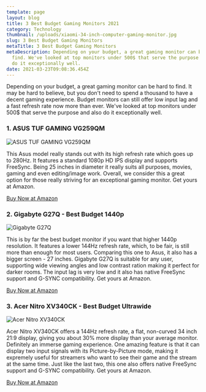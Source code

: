 ```yaml
---
template: page
layout: blog
title: 3 Best Budget Gaming Monitors 2021
category: Technology
thumbnail: /uploads/xiaomi-34-inch-computer-gaming-monitor.jpg
slug: 3 Best Budget Gaming Monitors
metaTitle: 3 Best Budget Gaming Monitors
metaDescription: Depending on your budget, a great gaming monitor can be hard to
  find. We've looked at top monitors under 500$ that serve the purpose and also
  do it exceptionally well.
date: 2021-03-23T09:08:36.454Z
---
```

Depending on your budget, a great gaming monitor can be hard to find. It may be hard to believe, but you don't need to spend a thousand to have a decent gaming experience. Budget monitors can still offer low input lag and a fast refresh rate now more than ever. We've looked at top monitors under 500$ that serve the purpose and also do it exceptionally well.

### 1. ASUS TUF GAMING VG259QM

![ASUS TUF GAMING VG259QM](/uploads/24-281-054-s07.jpg "ASUS TUF GAMING VG259QM")

This Asus model really stands out with its high refresh rate which goes up to 280Hz. It features a standard 1080p HD IPS display and supports FreeSync. Being 25 inches in diameter it really suits all purposes, movies, gaming and even editing/image work. Overall, we consider this a great option for those really striving for an exceptional gaming monitor. Get yours at Amazon.

<a target="_blank" href="https://www.amazon.com/gp/product/B0876KP2CK/ref=as_li_tl?ie=UTF8&camp=1789&creative=9325&creativeASIN=B0876KP2CK&linkCode=as2&tag=daydian-20&linkId=847b8c4783f6591f574740356d858faf" class="buyButton">Buy Now at Amazon</a>

### 2. Gigabyte G27Q - Best Budget 1440p

![Gigabyte G27Q](/uploads/gigabyte-g27q-review.jpg "Gigabyte G27Q")

This is by far the best budget monitor if you want that higher 1440p resolution. It features a lower 144Hz refresh rate, which, to be fair, is still more than enough for most users. Comparing this one to Asus, it also has a bigger screen - 27 inches. Gigabyte G27Q is suitable for any user, supporting wide viewing angles and low contrast ration making it perfect for darker rooms. The input lag is very low and it also has native FreeSync support and G-SYNC compatibility. Get yours at Amazon.

<a target="_blank" href="https://www.amazon.com/gp/product/B08CS3X1R9/ref=as_li_tl?ie=UTF8&camp=1789&creative=9325&creativeASIN=B08CS3X1R9&linkCode=as2&tag=daydian-20&linkId=d4ae097c084e1d150ee14088416d7119" class="buyButton">Buy Now at Amazon</a>

### 3. Acer Nitro XV340CK - Best Budget Ultrawide

![Acer Nitro XV340CK](/uploads/xv0-xv340ckp-modelmain.png "Acer Nitro XV340CK")

Acer Nitro XV340CK offers a 144Hz refresh rate, a flat, non-curved 34 inch 21:9 display, giving you about 30% more display than your average monitor. Definitely an immerse gaming experience. One amazing feature is that it can display two input signals with its Picture-by-Picture mode, making it expremely useful for streamers who want to see their game and the stream at the same time. Just like the last two, this one also offers native FreeSync support and G-SYNC compatibility. Get yours at Amazon.

<a target="_blank" href="https://www.amazon.com/gp/product/B08BG4GWRL/ref=as_li_tl?ie=UTF8&camp=1789&creative=9325&creativeASIN=B08BG4GWRL&linkCode=as2&tag=daydian-20&linkId=b4fbf23a355c800ffb980005e076ecd1" class="buyButton">Buy Now at Amazon</a>